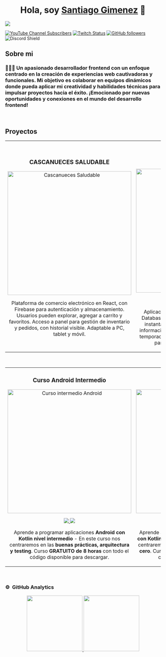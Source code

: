 <div align="center">
<h1 align="center">Hola, soy <a href="https://portfolio-santiago-gimenez.vercel.app">Santiago Gimenez</a> 👋</h1>
</div>
<img src="https://res.cloudinary.com/dcf9eqqgt/image/upload/v1713355130/portafolio/frontend_developer_jyqyvp.png">

[![YouTube Channel Subscribers](https://img.shields.io/youtube/channel/subscribers/UCIjEgHA1vatSR2K4rfcdNRg?style=social)](https://youtube.com/aristidevs?sub_confirmation=1)
[![Twitch Status](https://img.shields.io/twitch/status/aristidevs?style=social)](https://www.twitch.tv/aristidevs)
[![GitHub followers](https://img.shields.io/github/followers/arisguimera?style=social)](https://github.com/ArisGuimera)
![Discord Shield](https://discordapp.com/api/guilds/807719549075980308/widget.png?style=shield)

## Sobre mi

<h3 align="start">👨🏻‍💻 Un apasionado desarrollador frontend con un enfoque centrado en la creación de experiencias web cautivadoras y funcionales. Mi objetivo es colaborar en equipos dinámicos donde pueda aplicar mi creatividad y habilidades técnicas para impulsar proyectos hacia el éxito. ¡Emocionado por nuevas oportunidades y conexiones en el mundo del desarrollo frontend!</h3>
 <br>

## Proyectos
<table>
<tr>
<td width="50%">
<h3 align="center">CASCANUECES SALUDABLE</h3>
<div align="center">
<a href="https://github.com/ArisGuimera/Android-Expert" target="_blank"><img src="https://res.cloudinary.com/dcf9eqqgt/image/upload/v1710074924/portafolio/Captura_de_pantalla_2024-03-10_a_las_13.24.18_sl3awg.jpg" width="400" alt="Cascanueces Saludable"></a>
<p>

</p>
<p>Plataforma de comercio electrónico en React, con Firebase para autenticación y almacenamiento. Usuarios pueden explorar, agregar a carrito y favoritos. Acceso a panel para gestión de inventario y pedidos, con historial visible. Adaptable a PC, tablet y móvil.</p>
</div>
                                                                                      
</td>

<td width="50%">
               <br>
<h3 align="center">TMDB FILMS </h3>
<div align="center">                                       
<a href="https://github.com/ArisGuimera/SimpleAndroidMVVM" target="_blank"><img src="https://res.cloudinary.com/dcf9eqqgt/image/upload/v1710075299/portafolio/Captura_de_pantalla_2024-03-10_a_las_13.28.26_m2aae2.jpg" width="400" alt="Curso arquitectura MVVM"></a>
<br>
<p>
<a href="https://github.com/ArisGuimera/SimpleAndroidMVVM" target="_blank">
<img src="https://img.shields.io/badge/C%C3%93DIGO-80ffaa?style=for-the-badge&logo=github&logoColor=black">
</a>
<a href="https://youtu.be/hhhSMXi0R3E" target="_blank">
<img src="https://img.shields.io/badge/-Youtube-green?style=for-the-badge&color=3fFD7f">
</a>
</p>
</p>Aplicación web que utiliza la API de The Movie Database (TMDB). La interfaz ofrece búsquedas instantáneas, detalles completos de películas, información de reparto y, para series, una vista de temporadas y episodios. Desarrollado con Next.js,  para una experiencia de usuario ágil..</p>
</div>                                                             
</table>                                                                                 
</div>
<br>

<table>
<tr>
<td width="50%">
<h3 align="center">Curso Android Intermedio</h3>
<div align="center">
<a href="https://github.com/ArisGuimera/Android-Expert-Intermedio" target="_blank"><img src="https://i.imgur.com/V48W0sU.jpg" width="400" alt="Curso intermedio Android"></a>
<p>
<a href="https://github.com/ArisGuimera/Android-Expert-Intermedio" target="_blank">
<img src="https://img.shields.io/badge/CÓDIGO-ff9?style=for-the-badge&logo=github&logoColor=black">
</a>
<a href="https://youtu.be/UaR7GSNACsM" target="_blank">
<img src="https://img.shields.io/badge/-Youtube-green?style=for-the-badge&color=fbfc40">
</a>
</p>
<p>Aprende a programar aplicaciones <strong>Android con Kotlin nivel intermedio</strong> - En este curso nos centraremos en las <strong>buenas prácticas, arquitectura y testing</strong>. Curso <strong>GRATUITO de 8 horas</strong> con todo el código disponible para descargar.</p>
</div>
                                                                                      
</td>       

<td width="50%">
<h3 align="center">Curso Kotlin Multiplatform</h3>
<div align="center">
<a href="https://github.com/ArisGuimera/Curso-Kotlin-Multiplatform" target="_blank"><img src="https://i.imgur.com/nDDp1Ra.jpg" width="400" alt="Curso Kotlin Multiplatform"></a>
<p>
<a href="https://github.com/ArisGuimera/Curso-Kotlin-Multiplatform" target="_blank">
<img src="https://img.shields.io/badge/C%C3%93DIGO-cfaae0?style=for-the-badge&logo=github&logoColor=black">
</a>
<a href="https://youtube.com/playlist?list=PL8ie04dqq7_NUvBcMMosVRAbqZDWmRzX3&si=FdS-Z07ZFAUjDHAE" target="_blank">
<img src="https://img.shields.io/badge/-Youtube-green?style=for-the-badge&color=ff00f4">
</a>
</p>
<p>Aprende a programar aplicaciones <strong>multiplataform con Kotlin y Jetpack Compose</strong> - En este curso nos centraremos en dominar Kotlin Multiplatform <strong>desde cero</strong>. Curso <strong>GRATUITO</strong> (en desarrollo) con todo el código disponible para descargar.</p>
</div>
                                                                                      
</td>  
</table>                                                                                 
</div>
<br>

### ⚙️ &nbsp;GitHub Analytics

<p align="center">
<a href="https://github.com/ArisGuimera">
  <img height="180em" src="https://github-readme-stats-eight-theta.vercel.app/api?username=ArisGuimera&show_icons=true&theme=algolia&include_all_commits=true&count_private=true"/>
  <img height="180em" src="https://github-readme-stats-eight-theta.vercel.app/api/top-langs/?username=ArisGuimera&layout=compact&langs_count=8&theme=algolia"/>
</a>
</p>
